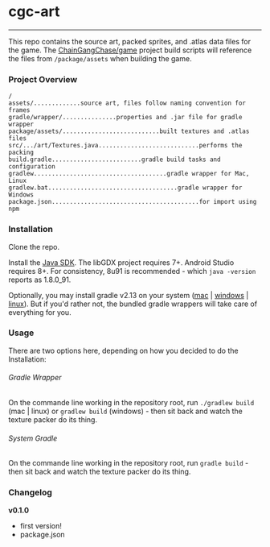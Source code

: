 # cgc-art
_____
This repo contains the source art, packed sprites, and .atlas data files for the game. The [ChainGangChase/game](https://github.com/ChainGangChase/game) project build scripts will reference the files from `/package/assets` when building the game.

### Project Overview
```
/
assets/.............source art, files follow naming convention for frames
gradle/wrapper/...............properties and .jar file for gradle wrapper
package/assets/...........................built textures and .atlas files
src/.../art/Textures.java............................performs the packing
build.gradle.........................gradle build tasks and configuration
gradlew.....................................gradle wrapper for Mac, Linux
gradlew.bat....................................gradle wrapper for Windows
package.json.........................................for import using npm
```

### Installation
Clone the repo.

Install the [Java SDK](http://www.oracle.com/technetwork/java/javase/downloads/jdk8-downloads-2133151.html). The libGDX project requires 7+. Android Studio requires 8+. For consistency, 8u91 is recommended - which `java -version` reports as 1.8.0_91.

Optionally, you may install gradle v2.13 on your system ([mac](https://www.jayway.com/2013/05/12/getting-started-with-gradle/) | [windows](http://www.bryanlor.com/blog/gradle-tutorial-how-install-gradle-windows) | [linux](http://exponential.io/blog/2015/03/30/install-gradle-on-ubuntu-linux/)). But if you'd rather not, the bundled gradle wrappers will take care of everything for you.

### Usage
There are two options here, depending on how you decided to do the Installation:

###### Gradle Wrapper
On the commande line working in the repository root, run `./gradlew build` (mac | linux) or `gradlew build` (windows) - then sit back and watch the texture packer do its thing.

###### System Gradle
On the commande line working in the repository root, run `gradle build` - then sit back and watch the texture packer do its thing.

### Changelog
**v0.1.0**
- first version!
- package.json
